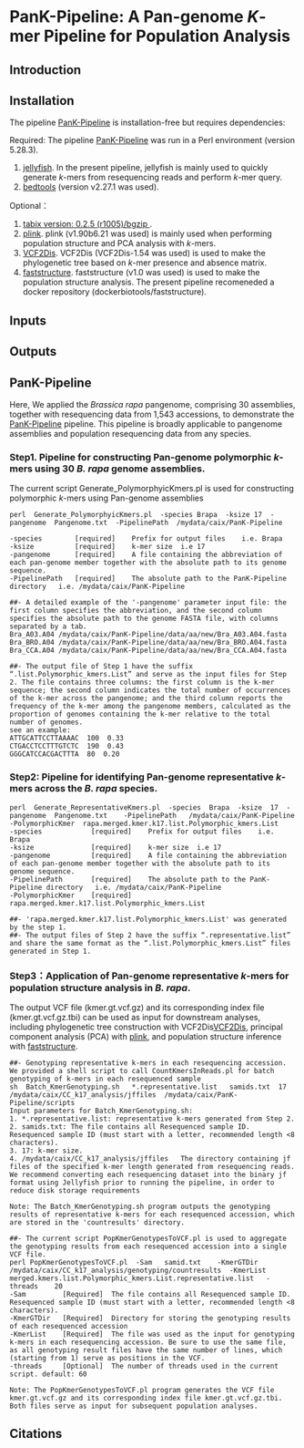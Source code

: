 # PanK-Pipeline: A Pan-genome _K_-mer Pipeline for Population Analysis

## Introduction

## Installation
The pipeline [PanK-Pipeline](https://github.com/caixu0518/PanK-Pipeline) is installation-free but requires dependencies: 

Required:
The pipeline [PanK-Pipeline](https://github.com/caixu0518/PanK-Pipeline) was run in a Perl environment (version 5.28.3). 
1. [jellyfish](https://github.com/gmarcais/Jellyfish). In the present pipeline, jellyfish is mainly used to quickly generate _k_-mers from resequencing reads and perform _k_-mer query.
2. [bedtools](https://github.com/arq5x/bedtools2) (version v2.27.1 was used).

Optional：
1. [tabix version: 0.2.5 (r1005)/bgzip ](https://sourceforge.net/projects/samtools/files/tabix/).
2. [plink](https://www.cog-genomics.org/plink2/). plink (v1.90b6.21 was used) is mainly used when performing population structure and PCA analysis with _k_-mers.
3. [VCF2Dis](https://doi.org/10.1093/gigascience/giaf032). VCF2Dis (VCF2Dis-1.54 was used) is used to make the phylogenetic tree based on _k_-mer presence and absence matrix.
4. [faststructure](https://github.com/rajanil/fastStructure). faststructure (v1.0 was used) is used to make the population structure analysis. The present pipeline recomeneded a docker repository (dockerbiotools/faststructure).   

## Inputs

## Outputs


## PanK-Pipeline
Here, We applied the _Brassica rapa_ pangenome, comprising 30 assemblies, together with resequencing data from 1,543 accessions, to demonstrate the [PanK-Pipeline](https://github.com/caixu0518/PanK-Pipeline) pipeline. This pipeline is broadly applicable to pangenome assemblies and population resequencing data from any species.

### Step1. Pipeline for constructing Pan-genome polymorphic _k_-mers using 30 _B. rapa_ genome assemblies.
The current script Generate_PolymorphyicKmers.pl is used for constructing polymorphic _k_-mers using Pan-genome assemblies
```
perl  Generate_PolymorphyicKmers.pl  -species Brapa  -ksize 17  -pangenome  Pangenome.txt  -PipelinePath  /mydata/caix/PanK-Pipeline

-species        [required]    Prefix for output files    i.e. Brapa
-ksize          [required]    k-mer size  i.e 17
-pangenome      [required]    A file containing the abbreviation of each pan-genome member together with the absolute path to its genome sequence.
-PipelinePath   [required]    The absolute path to the PanK-Pipeline directory   i.e. /mydata/caix/PanK-Pipeline

##- A detailed example of the '-pangenome' parameter input file: the first column specifies the abbreviation, and the second column specifies the absolute path to the genome FASTA file, with columns separated by a tab.
Bra_A03.A04	/mydata/caix/PanK-Pipeline/data/aa/new/Bra_A03.A04.fasta
Bra_BRO.A04	/mydata/caix/PanK-Pipeline/data/aa/new/Bra_BRO.A04.fasta
Bra_CCA.A04	/mydata/caix/PanK-Pipeline/data/aa/new/Bra_CCA.A04.fasta

##- The output file of Step 1 have the suffix “.list.Polymorphic_kmers.List” and serve as the input files for Step 2. The file contains three columns: the first column is the k-mer sequence; the second column indicates the total number of occurrences of the k-mer across the pangenome; and the third column reports the frequency of the k-mer among the pangenome members, calculated as the proportion of genomes containing the k-mer relative to the total number of genomes.
see an example:
ATTGCATTCCTTAAAAC  100  0.33
CTGACCTCCTTTGTCTC  190  0.43
GGGCATCCACGACTTTA  80  0.20
```

### Step2: Pipeline for identifying Pan-genome representative _k_-mers across the _B. rapa_ species.
```
perl  Generate_RepresentativeKmers.pl  -species  Brapa  -ksize  17  -pangenome  Pangenome.txt    -PipelinePath   /mydata/caix/PanK-Pipeline   -PolymorphicKmer  rapa.merged.kmer.k17.list.Polymorphic_kmers.List
-species            [required]    Prefix for output files    i.e. Brapa
-ksize              [required]    k-mer size  i.e 17
-pangenome          [required]    A file containing the abbreviation of each pan-genome member together with the absolute path to its genome sequence.
-PipelinePath       [required]    The absolute path to the PanK-Pipeline directory   i.e. /mydata/caix/PanK-Pipeline
-PolymorphicKmer    [required]    rapa.merged.kmer.k17.list.Polymorphic_kmers.List

##- 'rapa.merged.kmer.k17.list.Polymorphic_kmers.List' was generated by the step 1.
##- The output files of Step 2 have the suffix “.representative.list” and share the same format as the “.list.Polymorphic_kmers.List” files generated in Step 1.
```
### Step3：Application of Pan-genome representative _k_-mers for population structure analysis in _B. rapa_.
The output VCF file (kmer.gt.vcf.gz) and its corresponding index file (kmer.gt.vcf.gz.tbi) can be used as input for downstream analyses, including phylogenetic tree construction with VCF2Dis[VCF2Dis](https://doi.org/10.1093/gigascience/giaf032), principal component analysis (PCA) with [plink](https://www.cog-genomics.org/plink2/), and population structure inference with [faststructure](https://github.com/rajanil/fastStructure).
```
##- Genotyping representative k-mers in each resequencing accession. We provided a shell script to call CountKmersInReads.pl for batch genotyping of k-mers in each resequenced sample
sh  Batch_KmerGenotyping.sh   *.representative.list   samids.txt  17  /mydata/caix/CC_k17_analysis/jffiles  /mydata/caix/PanK-Pipeline/scripts
Input parameters for Batch_KmerGenotyping.sh:
1. *.representative.list: representative k-mers generated from Step 2.
2. samids.txt: The file contains all Resequenced sample ID. Resequenced sample ID (must start with a letter, recommended length <8 characters).
3. 17: k-mer size.
4. /mydata/caix/CC_k17_analysis/jffiles   The directory containing jf files of the specified k-mer length generated from resequencing reads. We recommend converting each resequencing dataset into the binary jf format using Jellyfish prior to running the pipeline, in order to reduce disk storage requirements

Note: The Batch_KmerGenotyping.sh program outputs the genotyping results of representative k-mers for each resequenced accession, which are stored in the 'countresults' directory.

##- The current script PopKmerGenotypesToVCF.pl is used to aggregate the genotyping results from each resequenced accession into a single VCF file.
perl PopKmerGenotypesToVCF.pl  -Sam   samid.txt    -KmerGTDir  /mydata/caix/CC_k17_analysis/genotyping/countresults  -KmerList  merged.kmers.list.Polymorphic_kmers.List.representative.list   -threads    20
-Sam         [Required]  The file contains all Resequenced sample ID. Resequenced sample ID (must start with a letter, recommended length <8 characters).
-KmerGTDir   [Required]  Directory for storing the genotyping results of each resequenced accession
-KmerList    [Required]  The file was used as the input for genotyping k-mers in each resequencing accession. Be sure to use the same file, as all genotyping result files have the same number of lines, which (starting from 1) serve as positions in the VCF.
-threads     [Optional]  The number of threads used in the current script. default: 60

Note: The PopKmerGenotypesToVCF.pl program generates the VCF file kmer.gt.vcf.gz and its corresponding index file kmer.gt.vcf.gz.tbi. Both files serve as input for subsequent population analyses.

```

## Citations


